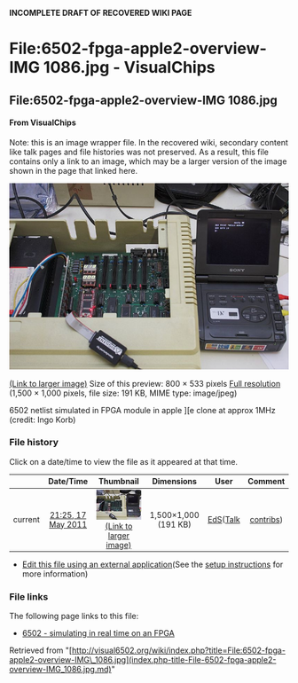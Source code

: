 **INCOMPLETE DRAFT OF RECOVERED WIKI PAGE**

# File:6502-fpga-apple2-overview-IMG 1086.jpg - VisualChips

## File:6502-fpga-apple2-overview-IMG 1086.jpg

#### From VisualChips


Note: this is an image wrapper file. In the recovered wiki,
secondary content like talk pages and file histories was
not preserved. As a result, this file contains only a link
to an image, which may be a larger version of the image shown
in the page that linked here.

![File:6502-fpga-apple2-overview-IMG 1086.jpg](images/thumb/b/b2/6502-fpga-apple2-overview-IMG_1086.jpg/800px-6502-fpga-apple2-overview-IMG_1086.jpg)

[(Link to larger image)](images/b/b2/6502-fpga-apple2-overview-IMG_1086.jpg)
Size of this preview: 800 × 533 pixels
[Full resolution](images/b/b2/6502-fpga-apple2-overview-IMG_1086.jpg)‎ (1,500 × 1,000 pixels, file size: 191 KB, MIME type: image/jpeg)

6502 netlist simulated in FPGA module in apple ][e clone at approx 1MHz (credit: Ingo Korb)

### File history

Click on a date/time to view the file as it appeared at that time.

| | Date/Time | Thumbnail | Dimensions | User | Comment |
|:---:|:---:|:---:|:---:|:---:|:---:|
| current | [21:25, 17 May 2011](images/b/b2/6502-fpga-apple2-overview-IMG_1086.jpg) | ![Thumbnail for version as of 21:25, 17 May 2011](images/thumb/b/b2/6502-fpga-apple2-overview-IMG_1086.jpg/120px-6502-fpga-apple2-overview-IMG_1086.jpg) [(Link to larger image)](images/b/b2/6502-fpga-apple2-overview-IMG_1086.jpg) | 1,500×1,000 (191 KB) | [EdS](index.php-title-User-EdS.md)([Talk](index.php-title-User_talk-EdS.md) | [contribs](./index.php%3Ftitle=Special:Contributions/EdS.md)) | (6502 netlist simulated in FPGA module in vintage 8-bit computer at approx 1MHz (credit: Ingo Korb)) |

- [Edit this file using an external application](index.php-title-File-6502-fpga-apple2-overview-IMG_1086.jpg.md)(See the [setup instructions](http://www.mediawiki.org/wiki/Manual:External_editors) for more information)

### File links

The following page links to this file:

- [6502 - simulating in real time on an FPGA](index.php-title-6502_-_simulating_in_real_time_on_an_FPGA.md)

Retrieved from "[http://visual6502.org/wiki/index.php?title=File:6502-fpga-apple2-overview-IMG\_1086.jpg](index.php-title-File-6502-fpga-apple2-overview-IMG_1086.jpg.md)"

